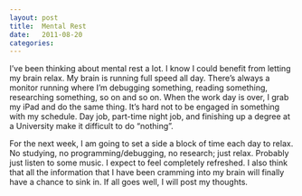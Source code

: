 ```yaml
---
layout: post
title:  Mental Rest
date:   2011-08-20
categories:
---
```


I&#8217;ve been thinking about mental rest a lot. I know I could benefit from letting my brain relax. My brain is running full speed all day. There&#8217;s always a monitor running where I&#8217;m debugging something, reading something, researching something, so on and so on. When the work day is over, I grab my iPad and do the same thing. It&#8217;s hard not to be engaged in something with my schedule. Day job, part-time night job, and finishing up a degree at a University make it difficult to do &#8220;nothing&#8221;.

For the next week, I am going to set a side a block of time each day to relax. No studying, no programming/debugging, no research; just relax. Probably just listen to some music. I expect to feel completely refreshed. I also think that all the information that I have been cramming into my brain will finally have a chance to sink in. If all goes well, I will post my thoughts.
